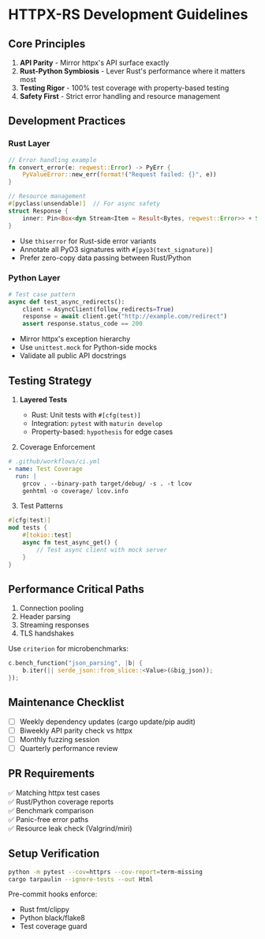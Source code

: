 # HTTPX-RS Development Guidelines

## Core Principles
1. **API Parity** - Mirror httpx's API surface exactly
2. **Rust-Python Symbiosis** - Lever Rust's performance where it matters most
3. **Testing Rigor** - 100% test coverage with property-based testing
4. **Safety First** - Strict error handling and resource management

## Development Practices

### Rust Layer
```rust
// Error handling example
fn convert_error(e: reqwest::Error) -> PyErr {
    PyValueError::new_err(format!("Request failed: {}", e))
}

// Resource management
#[pyclass(unsendable)]  // For async safety
struct Response {
    inner: Pin<Box<dyn Stream<Item = Result<Bytes, reqwest::Error>> + Send>>,
}
```

- Use `thiserror` for Rust-side error variants
- Annotate all PyO3 signatures with `#[pyo3(text_signature)]`
- Prefer zero-copy data passing between Rust/Python

### Python Layer
```python
# Test case pattern
async def test_async_redirects():
    client = AsyncClient(follow_redirects=True)
    response = await client.get("http://example.com/redirect")
    assert response.status_code == 200
```

- Mirror httpx's exception hierarchy
- Use `unittest.mock` for Python-side mocks
- Validate all public API docstrings

## Testing Strategy

1. **Layered Tests**
   - Rust: Unit tests with `#[cfg(test)]`
   - Integration: `pytest` with `maturin develop`
   - Property-based: `hypothesis` for edge cases

2. Coverage Enforcement
```yaml
# .github/workflows/ci.yml
- name: Test Coverage
  run: |
    grcov . --binary-path target/debug/ -s . -t lcov
    genhtml -o coverage/ lcov.info
```

3. Test Patterns
```rust
#[cfg(test)]
mod tests {
    #[tokio::test]
    async fn test_async_get() {
        // Test async client with mock server
    }
}
```

## Performance Critical Paths
1. Connection pooling
2. Header parsing
3. Streaming responses
4. TLS handshakes

Use `criterion` for microbenchmarks:
```rust
c.bench_function("json_parsing", |b| {
    b.iter(|| serde_json::from_slice::<Value>(&big_json));
});
```

## Maintenance Checklist
- [ ] Weekly dependency updates (cargo update/pip audit)
- [ ] Biweekly API parity check vs httpx
- [ ] Monthly fuzzing session
- [ ] Quarterly performance review

## PR Requirements
✅ Matching httpx test cases  
✅ Rust/Python coverage reports  
✅ Benchmark comparison  
✅ Panic-free error paths  
✅ Resource leak check (Valgrind/miri)

## Setup Verification
```bash
python -m pytest --cov=httprs --cov-report=term-missing
cargo tarpaulin --ignore-tests --out Html
```

Pre-commit hooks enforce:
- Rust fmt/clippy
- Python black/flake8
- Test coverage guard
